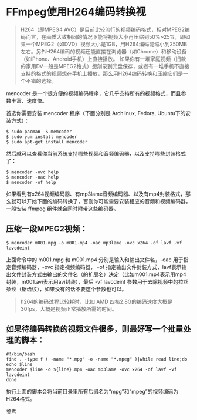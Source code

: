# FFmpeg使用H264编码转换视

>H264（即MPEG4 AVC）是目前比较流行的视频编码格式，相对MPEG2编码而言，在画质大致相同的情况下能将视频大小再压缩到50%~25%，即如果一个MPEG2（如DVD）视频大小是1GB，用H264编码能缩小到250MB左右。另外H264编码的视频还能直接在浏览器（如Chrome）和移动设备（如iPhone、Android手机）上直接播放。
如果你有一堆家庭视频（旧款的家用DV一般是MPEG2格式）想刻录到光盘保存，或者有一堆手机不直接支持的格式的视频想在手机上播放，那么用H264编码转换和压缩它们是一个不错的选择。

mencoder 是一个很方便的视频编码程序，它几乎支持所有的视频格式，而且参数丰富、速度快。

首选你需要安装 mencoder 程序（下面分别是 Archlinux, Fedora, Ubuntu下的安装方式）：

```
$ sudo pacman -S memcoder
$ sudo yum install mencoder
$ sudo apt-get install mencoder
```

然后就可以查看你当前系统支持哪些视频和音频编码器，以及支持哪些封装格式了：
```
$ mencoder -ovc help
$ mencoder -oac help
$ mencoder -of help
```

如果看到有x264视频编码器、有mp3lame音频编码器、以及有mp4封装格式，那么就可以开始下面的编码转换了，否则你可能需要安装相应的音频和视频编码器，一般安装 ffmpeg 组件就会同时附带这些编码器。

## 压缩一段MPEG2视频：

```
$ mencoder m001.mpg -o m001.mp4 -oac mp3lame -ovc x264 -of lavf -vf lavcdeint
```
上面命令中的 m001.mpg 和 m001.mp4 分别是输入和输出文件名，-oac 用于指定音频编码器，-ovc 指定视频编码器， -of 指定输出文件封装方式，lavf表示输出文件封装方式由输出的文件名（的扩展名）决定（比如m001.mp4表示用mp4封装，m001.avi表示用avi封装），最后 -vf lavcdeint 参数用于去除视频中的拉丝条纹（锯齿纹），如果没有的话不要这个参数也可以。

>h264的编码过程比较耗时，比如 AMD 四核2.8G的编码速度大概是 30fps，大概是视频正常播放所需的时间。

## 如果待编码转换的视频文件很多，则最好写一个批量处理的脚本：

```
#!/bin/bash
find . -type f ( -name "*.mpg" -o -name "*.mpeg" )|while read line;do
echo $line
mencoder $line -o ${line}.mp4 -oac mp3lame -ovc x264 -of lavf -vf lavcdeint
done
```

执行上面的脚本会将当前目录里所有后缀名为“mpg”和“mpeg”的视频编码为H264格式。


[参考](https://www.strongd.net/?m=201609)
